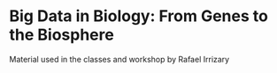 # Big Data in Biology: From Genes to the Biosphere

Material used in the classes and workshop by Rafael Irrizary
